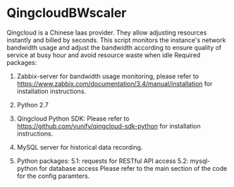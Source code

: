 # QingcloudBWscaler
Qingcloud is a Chinese Iaas provider. They allow adjusting resources instantly and billed by seconds. This script monitors the instance's network bandwidth usage and adjust the bandwidth according to ensure quality of service at busy hour and avoid resource waste when idle
Required packages:
1. Zabbix-server for bandwidth usage monitoring, please refer to https://www.zabbix.com/documentation/3.4/manual/installation for installation instructions.

2. Python 2.7

3. Qingcloud Python SDK: Please refer to https://github.com/yunify/qingcloud-sdk-python for installation instructions.

4. MySQL server for historical data recording.

5. Python packages:
    5.1: requests for RESTful API access
    5.2: mysql-python for database access
Please refer to the main section of the code for the config paramters.
